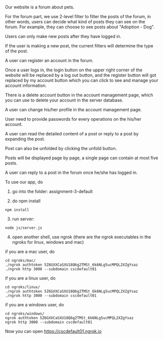 Our website is a forum about pets.

For the forum part, we use 2-level filter to filter the posts of the forum, in other words, users can decide what kind of posts they can see on the forum. For example, they can choose to see posts about "Adoption - Dog".

Users can only make new posts after they have logged in.

If the user is making a new post, the current filters will determine the type of the post.

A user can register an account in the forum.

Once a user logs in, the login button on the upper right corner of the website will be replaced by a log out button, and the register button will got replaced by my account button which you can click to see and manage your account information.

There is a delete account button in the account management page, which you can use to delete your account in the server database.

A user can change his/her profile in the account management page.

User need to provide passwords for every operations on the his/her account.

A user can read the detailed content of a post or reply to a post by expanding the post.

Post can also be unfolded by clicking the unfold button.

Posts will be displayed page by page, a single page can contain at most five posts.

A user can reply to a post in the forum once he/she has logged in.

To use our app, do

1. go into the folder: assignment-3-default

2. do npm install
```
npm install
```

3. run server:

```
node js/server.js
```

4. open another shell, use ngrok (there are the ngrok executables in the ngroks for linux, windows and mac)

if you are a mac user, do
```
cd ngroks/mac/
./ngrok authtoken 5Z6GXXCaSXU18Q6g2TMSt_6k6NLg5ucMPQL2XZgYsaz
./ngrok http 3000 --subdomain cscdefault01
```

if you are a linux user, do
```
cd ngroks/linux/
./ngrok authtoken 5Z6GXXCaSXU18Q6g2TMSt_6k6NLg5ucMPQL2XZgYsaz
./ngrok http 3000 --subdomain cscdefault01
```

if you are a windows user, do
```
cd ngroks/windows/
ngrok authtoken 5Z6GXXCaSXU18Q6g2TMSt_6k6NLg5ucMPQL2XZgYsaz
ngrok http 3000 --subdomain cscdefault01
```
Now you can open https://cscdefault01.ngrok.io
